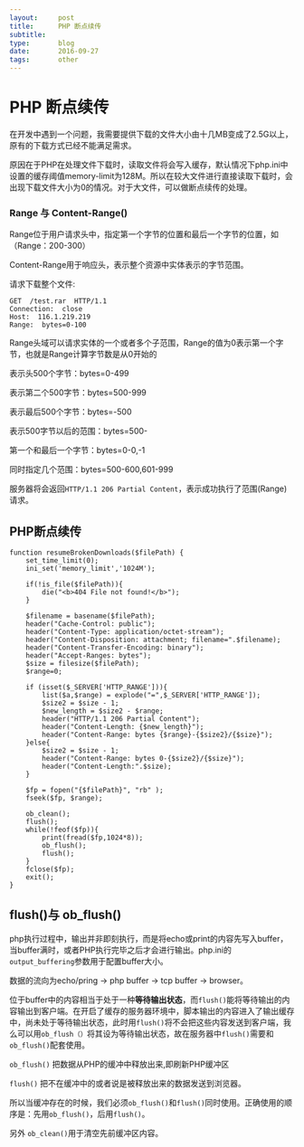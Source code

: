 ```yaml
---
layout:     post
title:      PHP 断点续传
subtitle:   
type:       blog
date:       2016-09-27
tags:       other
---
```


# PHP 断点续传

在开发中遇到一个问题，我需要提供下载的文件大小由十几MB变成了2.5G以上，原有的下载方式已经不能满足需求。

原因在于PHP在处理文件下载时，读取文件将会写入缓存，默认情况下php.ini中设置的缓存阈值memory-limit为128M。所以在较大文件进行直接读取下载时，会出现下载文件大小为0的情况。对于大文件，可以做断点续传的处理。

### Range 与 Content-Range()

Range位于用户请求头中，指定第一个字节的位置和最后一个字节的位置，如（Range：200-300）

Content-Range用于响应头，表示整个资源中实体表示的字节范围。


请求下载整个文件: 

    GET  /test.rar  HTTP/1.1
    Connection:  close
    Host:  116.1.219.219
    Range:  bytes=0-100

Range头域可以请求实体的一个或者多个子范围，Range的值为0表示第一个字节，也就是Range计算字节数是从0开始的

表示头500个字节：bytes=0-499

表示第二个500字节：bytes=500-999

表示最后500个字节：bytes=-500

表示500字节以后的范围：bytes=500-

第一个和最后一个字节：bytes=0-0,-1

同时指定几个范围：bytes=500-600,601-999

服务器将会返回`HTTP/1.1 206 Partial Content`，表示成功执行了范围(Range)请求。

## PHP断点续传

    function resumeBrokenDownloads($filePath) {
        set_time_limit(0);
        ini_set('memory_limit','1024M');

        if(!is_file($filePath)){
        	die("<b>404 File not found!</b>");
        }

        $filename = basename($filePath);
        header("Cache-Control: public");
        header("Content-Type: application/octet-stream");
        header("Content-Disposition: attachment; filename=".$filename);
        header("Content-Transfer-Encoding: binary");
        header("Accept-Ranges: bytes");
        $size = filesize($filePath);
        $range=0;

        if (isset($_SERVER['HTTP_RANGE'])){
            list($a,$range) = explode("=",$_SERVER['HTTP_RANGE']);
            $size2 = $size - 1;
            $new_length = $size2 - $range;
            header("HTTP/1.1 206 Partial Content");
            header("Content-Length: {$new_length}");
            header("Content-Range: bytes {$range}-{$size2}/{$size}");
        }else{
            $size2 = $size - 1;
            header("Content-Range: bytes 0-{$size2}/{$size}");
            header("Content-Length:".$size);
        }

        $fp = fopen("{$filePath}", "rb" );
        fseek($fp, $range);
            
        ob_clean();
        flush();
        while(!feof($fp)){
            print(fread($fp,1024*8));
            ob_flush();
            flush();
        }
        fclose($fp);
        exit();
    }

## flush()与 ob_flush()

php执行过程中，输出并非即刻执行，而是将echo或print的内容先写入buffer，当buffer满时，或者PHP执行完毕之后才会进行输出。php.ini的`output_buffering`参数用于配置buffer大小。

数据的流向为echo/pring -> php buffer -> tcp buffer -> browser。

位于buffer中的内容相当于处于一种**等待输出状态**，而`flush()`能将等待输出的内容输出到客户端。在开启了缓存的服务器环境中，脚本输出的内容进入了输出缓存中，尚未处于等待输出状态，此时用`flush()`将不会把这些内容发送到客户端，我么可以用`ob_flush（）`将其设为等待输出状态，故在服务器中`flush()`需要和`ob_flush()`配套使用。

`ob_flush()` 把数据从PHP的缓冲中释放出来,即刷新PHP缓冲区

`flush()` 把不在缓冲中的或者说是被释放出来的数据发送到浏览器。

所以当缓冲存在的时候，我们必须`ob_flush()`和`flush()`同时使用。正确使用的顺序是：先用`ob_flush()`，后用`flush()`。

另外 `ob_clean()`用于清空先前缓冲区内容。